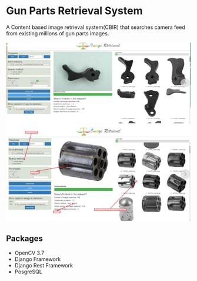 # Gun Parts Retrieval System
A Content based image retrieval system(CBIR) that searches camera feed from existing millions of gun parts images.

![UI](https://github.com/araj89/GunPartRetrieval/blob/master/UI.png)

## Packages
 - OpenCV 3.7
 - Django Framework
 - Django Rest Framework
 - PosgreSQL